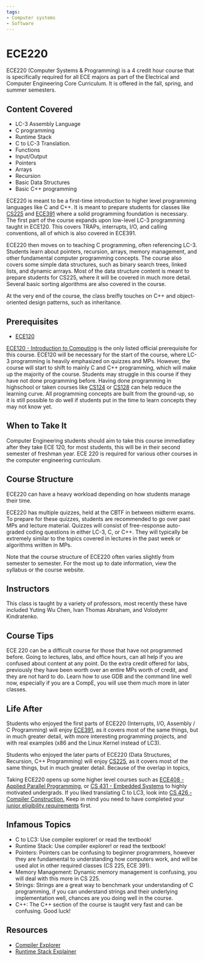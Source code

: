 ```yaml
---
tags:
- Computer systems
- Software
---
```


# ECE220

ECE220 (Computer Systems & Programming) is a 4 credit hour course that is specifically required for all ECE majors as part of the Electrical and Computer Engineering Core Curriculum. It is offered in the fall, spring, and summer semesters.

## Content Covered
- LC-3 Assembly Language
- C programming
- Runtime Stack
- C to LC-3 Translation.
- Functions
- Input/Output
- Pointers
- Arrays
- Recursion
- Basic Data Structures 
- Basic C++ programming

ECE220 is meant to be a first-time introduction to higher level programming languages like C and C++. It is meant to prepare students for classes like [CS225](../CS%20Course%20Offerings/CS225.md) and [ECE391](ECE391.md) where a solid programming foundation is necessary. The first part of the course expands upon low-level LC-3 programming taught in ECE120. This covers TRAPs, interrupts, I/O, and calling conventions, all of which is also covered in ECE391.

ECE220 then moves on to teaching C programming, often referencing LC-3. Students learn about pointers, recursion, arrays, memory management, and other fundamental computer programming concepts. The course also covers some simple data structures, such as binary search trees, linked lists, and dynamic arrrays. Most of the data structure content is meant to prepare students for CS225, where it will be covered in much more detail. Several basic sorting algorithms are also covered in the course.

At the very end of the course, the class breifly touches on C++ and object-oriented design patterns, such as inheritance.

## Prerequisites
- [ECE120](ECE120.md)

[ECE120 - Introduction to Computing](ECE120.md) is the only listed official prerequisite for this course. ECE120 will be necessary for the start of the course, where LC-3 programming is heavily emphasized on quizzes and MPs. However, the course will start to shift to mainly C and C++ programming, which will make up the majority of the course. Students may struggle in this course if they have not done programming before. Having done programming in highschool or taken courses like [CS124](../CS%20Course%20Offerings/CS124.md) or [CS128](../CS%20Course%20Offerings/CS128.md) can help reduce the learning curve. All programming concepts are built from the ground-up, so it is still possible to do well if students put in the time to learn concepts they may not know yet.  

## When to Take It
Computer Engineering students should aim to take this course immediatley after they take ECE 120, for most students, this will be in their second semester of freshman year. ECE 220 is required for various other courses in the computer engineering curriculum.

## Course Structure

ECE220 can have a heavy workload depending on how students manage their time. 

ECE220 has multiple quizzes, held at the CBTF in between midterm exams. To prepare for these quizzes, students are recommended to go over past MPs and lecture material. Quizzes will consist of free-response auto-graded coding questions in either LC-3, C, or C++. They will typically be extremely similar to the topics covered in lectures in the past week or algorithms written in MPs. 

Note that the course structure of ECE220 often varies slightly from semester to semester. For the most up to date information, view the syllabus or the course website.

## Instructors
This class is taught by a variety of professors, most recently these have included Yuting Wu Chen, Ivan Thomas Abraham, and Volodymr Kindratenko.

## Course Tips
ECE 220 can be a difficult course for those that have not programmed before. Going to lectures, labs, and office hours, can all help if you are confused about content at any point. Do the extra credit offered for labs, previously they have been worth over an entire MPs worth of credit, and they are not hard to do. Learn how to use GDB and the command line well now, especially if you are a CompE, you will use them much more in later classes.

## Life After

Students who enjoyed the first parts of ECE220 (Interrupts, I/O, Assembly / C Programming) will enjoy [ECE391](ECE391.md), as it covers most of the same things, but in much greater detail, with more interesting programming projects, and with real examples (x86 and the Linux Kernel instead of LC3).

Students who enjoyed the later parts of ECE220 (Data Structures, Recursion, C++ Programming) will enjoy [CS225](../CS%20Course%20Offerings/CS225.md), as it covers most of the same things, but in much greater detail. Because of the overlap in topics, 

Taking ECE220 opens up some higher level courses such as [ECE408 - Applied Parallel Programming](ECE408.md), or [CS 431 - Embedded Systems](../CS%20Course%20Offerings/CS431.md) to highly motivated undergrads. If you liked translating C to LC3, look into [CS 426 - Compiler Construction.](../CS%20Course%20Offerings/CS426.md) Keep in mind you need to have completed your [junior eligibility requirements](https://ece.illinois.edu/academics/ugrad/advising-tips/junior225) first. 


## Infamous Topics
- C to LC3: Use compiler explorer! or read the textbook!
- Runtime Stack: Use compiler explorer! or read the textbook!
- Pointers: Pointers can be confusing to beginner programmers, however they are fundamental to understanding how computers work, and will be used alot in other required classes (CS 225, ECE 391).
- Memory Management: Dynamic memory management is confusing, you will deal with this more in CS 225.
- Strings: Strings are a great way to benchmark your understanding of C programming, if you can understand strings and their underlying implementation well, chances are you doing well in the course.
- C++: The C++ section of the course is taught very fast and can be confusing. Good luck!

## Resources
- [Compiler Explorer](https://www.xavierrouth.com/lc3compiler)
- [Runtime Stack Explainer](https://www.cs.colostate.edu/~fsieker/misc/runtimeStack/runtimeStack.html)
